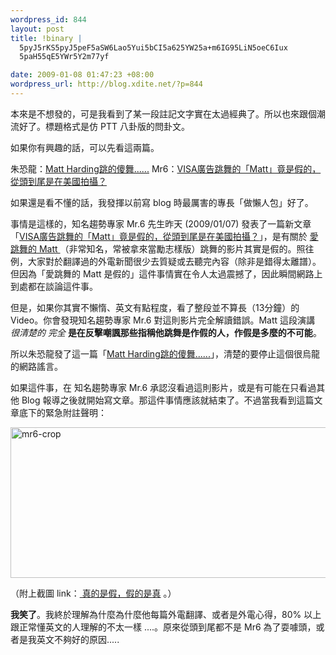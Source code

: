 ```yaml
--- 
wordpress_id: 844
layout: post
title: !binary |
  5pyJ5rKS5pyJ5peF5aSW6Lao5Yui5bCI5a625YW25a+m6IG95LiN5oeC6Iux
  5paH55qE5YWr5Y2m77yf

date: 2009-01-08 01:47:23 +08:00
wordpress_url: http://blog.xdite.net/?p=844
---
```

本來是不想發的，可是我看到了某一段註記文字實在太過經典了。所以也來跟個潮流好了。標題格式是仿 PTT 八卦版的問卦文。

如果你有興趣的話，可以先看這兩篇。

朱恐龍：<a href="http://blogs.myoops.org/lucifer.php/2009/01/07/mattfake">Matt Harding跳的傻舞......</a>
Mr6：<a href="http://mr6.cc/?p=2701#more-2701">VISA廣告跳舞的「Matt」竟是假的，從頭到尾是在美國拍攝？</a>

如果還是看不懂的話，我發揮以前寫 blog 時最厲害的專長「做懶人包」好了。

事情是這樣的，知名趨勢專家 Mr.6 先生昨天 (2009/01/07) 發表了一篇新文章「<a href="http://mr6.cc/?p=2701#more-2701">VISA廣告跳舞的「Matt」竟是假的，從頭到尾是在美國拍攝？</a>」，是有關於 <a href="http://blogs.myoops.org/lucifer.php/2008/08/03/astupidthing">愛跳舞的 Matt </a>（非常知名，常被拿來當勵志樣版）跳舞的影片其實是假的。照往例，大家對於翻譯過的外電新聞很少去質疑或去聽完內容（除非是錯得太離譜）。但因為「愛跳舞的 Matt 是假的」這件事情實在令人太過震撼了，因此瞬間網路上到處都在談論這件事。

但是，如果你其實不懶惰、英文有點程度，看了整段並不算長（13分鐘）的 Video。你會發現知名趨勢專家 Mr.6 對這則影片完全解讀錯誤。Matt 這段演講 *很清楚的* *完全* <strong>是在反擊嘲諷那些指稱他跳舞是作假的人，作假是多麼的不可能</strong>。

所以朱恐龍發了這一篇「<a href="http://blogs.myoops.org/lucifer.php/2009/01/07/mattfake">Matt Harding跳的傻舞......</a>」，清楚的要停止這個很烏龍的網路謠言。

如果這件事，在 知名趨勢專家 Mr.6 承認沒看過這則影片，或是有可能在只看過其他 Blog 報導之後就開始寫文章。那這件事情應該就結束了。不過當我看到這篇文章底下的緊急附註聲明：

<a href="http://www.flickr.com/photos/xdite/3176714789/" title="Flickr 上 xdite 的 mr6-crop"><img src="http://farm4.static.flickr.com/3504/3176714789_0ab08a8651_o.jpg" width="576" height="241" alt="mr6-crop" /></a>

（附上截圖 link：<a href="http://wherethehellismatt.typepad.com/blog/2009/01/san-francisco-california-.html">
真的是假，假的是真</a> 。）

<strong>我笑了</strong>。我終於理解為什麼為什麼他每篇外電翻譯、或者是外電心得，80% 以上跟正常懂英文的人理解的不太一樣 ....。原來從頭到尾都不是 Mr6 為了耍噱頭，或者是我英文不夠好的原因.....
